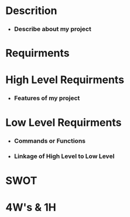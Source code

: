 # Descrition
* ### Describe about my project
# Requirments
# High Level Requirments 
* ### Features of my project
# Low Level Requirments
* ### Commands or Functions
* ### Linkage of High Level  to Low Level 
# SWOT
# 4W's & 1H
